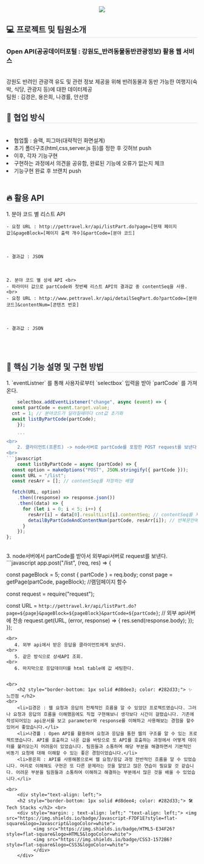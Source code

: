 <div align= "center">
    <img src="https://capsule-render.vercel.app/api?type=waving&color=gradient&height=240&text=withAnimal&animation=&fontColor=ffffff&fontSize=90" />
    </div>
    <div style="text-align: left;"> 
    <h2 style="border-bottom: 1px solid #d8dee4; color: #282d33;"> 💻 프로젝트 및 팀원소개 </h2>        
        <h3> Open API(공공데이터포털 : 강원도_반려동물동반관광정보) 활용 웹 서비스</h3> <br>
        강원도 반려인 관광객 유도 및 관련 정보 제공을 위해 반려동물과 동반 가능한 여행지(숙박, 식당, 관광지 등)에 대한 데이터제공
<br>
팀원 : 김경은, 용은희, 나경률, 안선영
<br>
    <h2 style="border-bottom: 1px solid #d8dee3; color: #282d33;"> 💪 협업 방식 </h2>
<br>
        <li>협업툴 : 슬랙, 피그마(대략적인 화면설계)</li>
        <li>초기 폴더구조(html,css,server.js 등)를 정한 후 깃허브 push</li>
        <li>이후, 각자 기능구현</li>
        <li>구현하는 과정에서 의견을 공유함, 완료된 기능에 오류가 없는지 체크</li>
        <li>기능구현 완료 후 브랜치 push</li>
    <div style="font-weight: 700; font-size: 15px; text-align: left; color: #282d33;">  </div> 
    </div>
<br>
    <h2 style="border-bottom: 1px solid #d8dee3; color: #282d33;"> 🔥 활용 API </h2>
    1. 분야 코드 별 리스트 API <br>
    
    - 요청 URL : http://pettravel.kr/api/listPart.do?page=[현재 페이지 값]&pageBlock=[페이지 출력 개수]&partCode=[분야 코드] 
    
<br>

    - 결과값 : JSON 
    
<br>
    
    2. 분야 코드 별 상세 API <br>
    - 파라미터 값으로 partCode와 첫번째 리스트 API의 결과값 중 contentSeq을 사용. <br>
    - 요청 URL : http://www.pettravel.kr/api/detailSeqPart.do?partCode=[분야 코드]&contentNum=[콘텐츠 번호] 
    
<br>
    
    - 결과값 : JSON 
    
 <br>

<br>
    <h2 style="border-bottom: 1px solid #d8dee3; color: #282d33;"> 🎯 핵심 기능 설명 및 구현 방법 </h2>
    1. `eventListner` 를 통해 사용자로부터 `selectbox` 입력을 받아 `partCode` 를 가져온다.

```javascript
    selectbox.addEventListener("change", async (event) => {
  const partCode = event.target.value;
  cnt = 1; // 분야코드가 달라질때마다 cnt값 초기화
  await listByPartCode(partCode);
    });
    
    ```
<br>   
    2. 클라이언트(프론트) -> node서버로 partCode를 포함한 POST request를 보낸다. 
<br>
```javascript
    const listByPartCode = async (partCode) => {
  const option = makeOptions("POST", JSON.stringify({ partCode }));
  const URL = "/list";
  const resArr = []; // contentSeq를 저장하는 배열

  fetch(URL, option)
    .then((response) => response.json())
    .then((data) => {
      for (let i = 0; i < 5; i++) {
        resArr[i] = data[0].resultList[i].contentSeq; // contentSeq를 저장
        detailByPartCodeAndContentNum(partCode, resArr[i]); // 반복문안에서 각 시설별 detail 조회
      }
    });
};

```
<br>
    3. node서버에서 partCode를 받아서 외부api서버로 request를 보낸다.
```javascript
    app.post("/list", (req, res) => {
  
  const pageBlock = 5;
  const { partCode } = req.body;
  const page = getPage(partCode, pageBlock); //램덤페이지 함수
  
  const request = require("request");

  const URL = `http://pettravel.kr/api/listPart.do?page=${page}&pageBlock=${pageBlock}&partCode=${partCode}`;
  // 외부 api서버에 전송
  request.get(URL, (error, response) => {
    res.send(response.body);
  });
});
```
<br>
   4. 외부 api에서 받은 응답을 클라이언트에게 보낸다.
<br>
   5. 같은 방식으로 상세API 조회.
<br>
   6. 마지막으로 응답데이터를 html table에 값 세팅한다.

    
<br>    
    <h2 style="border-bottom: 1px solid #d8dee3; color: #282d33;"> ✨ 느낀점 </h2>
<br>
    <li>김경은 : 웹 요청과 응답의 전체적인 흐름을 알 수 있었던 프로젝트였습니다. 그러나 요청과 응답의 흐름을 이해했음에도 직접 구현해보니 생각보다 시간이 걸렸습니다. 기존에 작성되어있는 api문서를 보고 parameter와 response를 이해하고 사용해보는 경험을 할수있어서 좋았습니다.</li>
    <li>나경률 : Open API를 활용하여 요청과 응답을 통한 웹의 구조를 알 수 있는 프로젝트였습니다. API를 호출하고 나온 값을 바탕으로 또 API를 호출하는 과정에서 어떻게 데이터를 불러오는지 어려움이 있었습니다. 팀원들과 소통하며 해당 부분을 해결하면서 기본적인 비동기 요청에 대해 이해할 수 있는 좋은 경험이었습니다.</li>
    <li>용은희 : API를 사용해봄으로써 웹 요청/응답 과정 전반적인 흐름을 알 수 있었습니다. 머리로 이해해도 구현은 또 다른 문제라는 것을 알았고 많은 연습이 필요할 것 같습니다. 어려운 부분을 팀원들과 소통하여 이해하고 해결하는 부분에서 많은 것을 배울 수 있었습니다.</li>
    
<br>    
    <div style="text-align: left;">
    <h2 style="border-bottom: 1px solid #d8dee4; color: #282d33;"> 🛠️ Tech Stacks </h2> <br> 
    <div style="margin: ; text-align: left;" "text-align: left;"> <img src="https://img.shields.io/badge/Javascript-F7DF1E?style=flat-square&logo=Javascript&logoColor=white">
          <img src="https://img.shields.io/badge/HTML5-E34F26?style=flat-square&logo=HTML5&logoColor=white">
          <img src="https://img.shields.io/badge/CSS3-1572B6?style=flat-square&logo=CSS3&logoColor=white">
          </div>
    </div>
